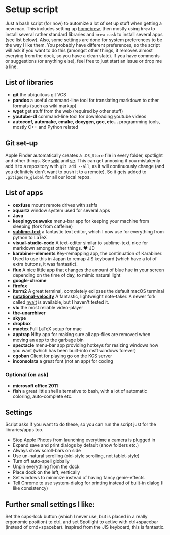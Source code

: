 # Setup script

Just a bash script (for now) to automize a lot of set up stuff when getting a new mac. This includes setting up [homebrew](http://brew.sh/), then mostly using `brew` to install several rather standard libraries and `brew cask` to install several apps (see list below). Also, some settings are done for system preferences to be the way I like them. You probably have different preferences, so the script will ask if you want to do this (amongst other things, it removes almost everying from the dock, so you have a clean slate).  If you have comments or suggestions (or anything else), feel free to just start an issue or drop me a line.

## List of libraries
- **git** the ubiquitous git VCS
- **pandoc** a useful command-line tool for translating markdown to other formats (such as wiki markup)
- **wget** get stuff from the web (required by other stuff)
- **youtube-dl** command-line tool for downloading youtube videos
- **autoconf, automake, cmake, doxygen, gcc, etc...** programming tools, mostly C++ and Python related

## Git set-up
Apple Finder automatically creates a `.DS_Store` file in every folder, spotlight and other things. See [wiki](https://en.wikipedia.org/wiki/.DS_Store) and [se](http://apple.stackexchange.com/questions/69467/consequences-of-deleting-ds-store). This can get annoying if you mistakenly add it to a repository with `git add --all`, as it will continuously change (and you definitely don't want to push it to a remote). So it gets added to `.gitignore_global` for all our local repos.

## List of apps
- **osxfuse** mount remote drives with sshfs
- **xquartz** window system used for several apps
- **Java**
- **keepingyouawake** menu-bar app for keeping your machine from sleeping (fork from caffeine)
- [**sublime-text**](https://www.sublimetext.com/) a fantastic text editor, which I now use for everything from python to LaTeX
- **visual-studio-code** A text-editor similar to sublime-text, nice for markdown amongst other things. :heart: JD
- **karabiner-elements** Key-remapping app, the continuation of Karabiner. Used to use this in Japan to remap JIS keyboard (which have a lot of extra buttons, it was fantastic).
- **flux** A nice little app that changes the amount of blue hue in your screen depending on the time of day, to mimic natural light
- **google-chrome**
- **firefox**
- **iterm2** A great terminal, completely eclipses the default macOS terminal
- [**notational-velocity**](http://notational.net/) A fantastic, lightweight note-taker. A newer fork called [nvalt](http://brettterpstra.com/projects/nvalt/) is available, but I haven't tested it.
- **vlc** the most reliable video-player
- **the-unarchiver**
- **skype**
- **dropbox**
- **mactex** Full LaTeX setup for mac
- **apptrap** Nifty app for making sure all app-files are removed when moving an app to the garbage bin
- **spectacle** menu-bar app providing hotkeys for resizing windows how you want (which has been built-into msft windows forever)
- **cgoban** Client for playing go on the KGS server
- **inconsolata** a great font (not an app) for coding

### Optional (on ask)
- **microsoft office 2011**
- **fish** a great little shell alternative to bash, with a lot of automatic coloring, auto-complete etc.

## Settings
Script asks if you want to do these, so you can run the script just for the libraries/apps too.

- Stop Apple Photos from launching everytime a camera is plugged in
- Expand save and print dialogs by default (show folders etc.)
- Always show scroll-bars on side
- Use un-natural scrolling (old-style scrolling, not tablet-style)
- Turn off auto-spell globally
- Unpin everything from the dock
- Place dock on the left, vertically
- Set windows to minimize instead of having fancy genie-effects
- Tell Chrome to use system-dialog for printing instead of built-in dialog (I like consistency) 

## Further small settings I like:

Set the caps-lock button (which I never use, but is placed in a really ergonomic position) to ctrl, and set Spotlight to active with ctrl+spacebar (instead of cmd+spacebar). Inspired from the JIS keyboard, this is fantastic.
